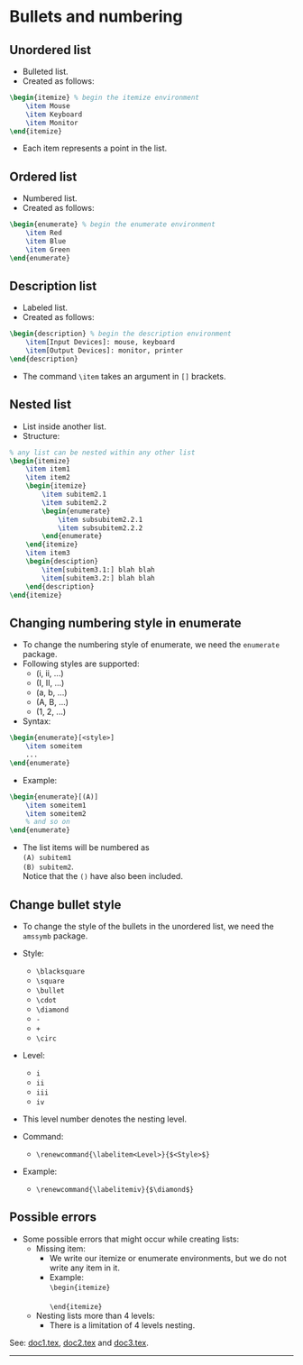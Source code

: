 # Bullets and numbering

## Unordered list
* Bulleted list.
* Created as follows:

```tex
\begin{itemize} % begin the itemize environment
	\item Mouse
	\item Keyboard
	\item Monitor
\end{itemize}
```
* Each item represents a point in the list.

## Ordered list
* Numbered list.
* Created as follows:

```tex
\begin{enumerate} % begin the enumerate environment
	\item Red
	\item Blue
	\item Green
\end{enumerate}
```

## Description list
* Labeled list.
* Created as follows:

```tex
\begin{description} % begin the description environment
	\item[Input Devices]: mouse, keyboard
	\item[Output Devices]: monitor, printer
\end{description}
```
* The command `\item` takes an argument in `[]` brackets.

## Nested list
* List inside another list.
* Structure:

```tex
% any list can be nested within any other list
\begin{itemize}
	\item item1
	\item item2
	\begin{itemize}
		\item subitem2.1
		\item subitem2.2
		\begin{enumerate}
			\item subsubitem2.2.1
			\item subsubitem2.2.2
		\end{enumerate}
	\end{itemize}
	\item item3
	\begin{desciption}
		\item[subitem3.1:] blah blah
		\item[subitem3.2:] blah blah
	\end{description}
\end{itemize}
```

## Changing numbering style in enumerate
* To change the numbering style of enumerate, we need the `enumerate` package.
* Following styles are supported:
	* (i, ii, ...)
	* (I, II, ...)
	* (a, b, ...)
	* (A, B, ...)
	* (1, 2, ...)
* Syntax:

```tex
\begin{enumerate}[<style>]
	\item someitem
	...
\end{enumerate}
```
* Example:

```tex
\begin{enumerate}[(A)]
	\item someitem1
	\item someitem2
	% and so on
\end{enumerate}
```
* The list items will be numbered as <br>`(A) subitem1`<br>`(B) subitem2`.<br> Notice that the `()` have also been included.

## Change bullet style
* To change the style of the bullets in the unordered list, we need the `amssymb` package.
* Style:
	* `\blacksquare`
	* `\square`
	* `\bullet`
	* `\cdot`
	* `\diamond`
	* `-`
	* `+`
	* `\circ`
* Level:
	* `i`
	* `ii`
	* `iii`
	* `iv`
* This level number denotes the nesting level.

* Command:
	* `\renewcommand{\labelitem<Level>}{$<Style>$}`

* Example:
	* `\renewcommand{\labelitemiv}{$\diamond$}`

## Possible errors
* Some possible errors that might occur while creating lists:
	* Missing item:
		* We write our itemize or enumerate environments, but we do not write any item in it.
		* Example:<br>`\begin{itemize}`<br><br>`\end{itemize}`<br>
	* Nesting lists more than 4 levels:
		* There is a limitation of 4 levels nesting.

See: [doc1.tex](https://github.com/0x50-0x42/latex/blob/LaTeX/Topic3/session5/doc1.tex), [doc2.tex](https://github.com/0x50-0x42/latex/blob/LaTeX/Topic3/session5/doc2.tex) and [doc3.tex](https://github.com/0x50-0x42/latex/blob/LaTeX/Topic3/session5/doc3.tex).

---

